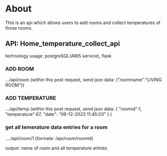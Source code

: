 # About
This is an api which allows users to add rooms and collect temperatures of those rooms.
## API: Home_temperature_collect_api
technology usage: postgreSQL(AWS service), flask
### ADD ROOM
.../api/room  (within this post request, send json data: {"roomname":"LIVING ROOM"})

### ADD TEMPERATURE
.../api/temp (within this post request, send json data: {
"roomid":1,
"temperature":67,
"date": "06-12-2023 11:45:03"
} )

### get all temerature data entries for a room
..../api/room/1 (formate: /api/room/roomid)

output: name of room and all temperature entries
